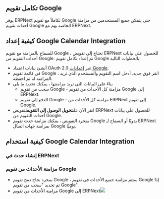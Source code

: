 ## تكامل تقويم Google

يوفر ERPNext تكاملاً مع تقويم Google حتى يتمكن جميع المستخدمين من مزامنة أحداث تقويم Google الخاصة بهم مع ERPNext.

## كيفية إعداد Google Calendar Integration

للسماح بالمزامنة مع تقويم Google ، تحتاج إلى تفويض ERPNext للحصول على بيانات أحداث التقويم من Google. تم إعداد تكامل تقويم Google بالخطوات التالية:

* أنشئ بيانات اعتماد OAuth 2.0 عبر [إعدادات Google](https://docs.erpnext.com/docs/v13/user/manual/en/erpnext_integration/google_settings).
* في قائمة تقويم Google ، انقر فوق جديد. أدخل اسم التقويم والمستخدم الذي تريد المزامنة له ثم احفظه.
* بناءً على البيانات التي تريد مزامنتها ، يمكنك تحديد ما يلي
    * سحب من تقويم Google - مزامنة كل الأحداث من تقويم Google إلى ERPNext.
    * الدفع إلى تقويم Google - مزامنة كل الأحداث من ERPNext إلى تقويم Google.
* انقر الآن على**تخويل الوصول إلى التقويم**لتفويض ERPNext للحصول على بيانات أحداث التقويم من Google.
* بمجرد التفويض ، يمكنك مزامنة حدث تقويم Google يدويًا أو السماح لـ ERPNext بمزامنة جهات اتصال Google يوميًا.

## كيفية استخدام Google Calendar Integration

### إنشاء حدث في ERPNext

### مزامنة الأحداث من تقويم Google

* بمجرد نجاح دمج تقويم Google ، ستتم مزامنة جميع الأحداث في تقويم Google إذا تم تحديد "سحب من تقويم Google".
* مزامنة الأحداث من تقويم Google إلى ERPNext![](https://docs.erpnext.com/files/gc-sync.gif)